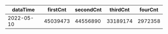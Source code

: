 |dataTime|firstCnt|secondCnt|thirdCnt|fourCnt|
|-|-|-|-|-|
|2022-05-10|45039473|44556890|33189174|2972358|